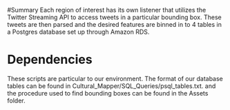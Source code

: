 #Summary
Each region of interest has its own listener that utilizes the Twitter Streaming API to access tweets in a particular bounding box. These tweets are then parsed and the desired features are binned in to 4 tables in a Postgres database set up through Amazon RDS.

# Dependencies
These scripts are particular to our environment. The format of our database tables can be found in Cultural_Mapper/SQL_Queries/psql_tables.txt. and the procedure used to find bounding boxes can be found in the Assets folder.
